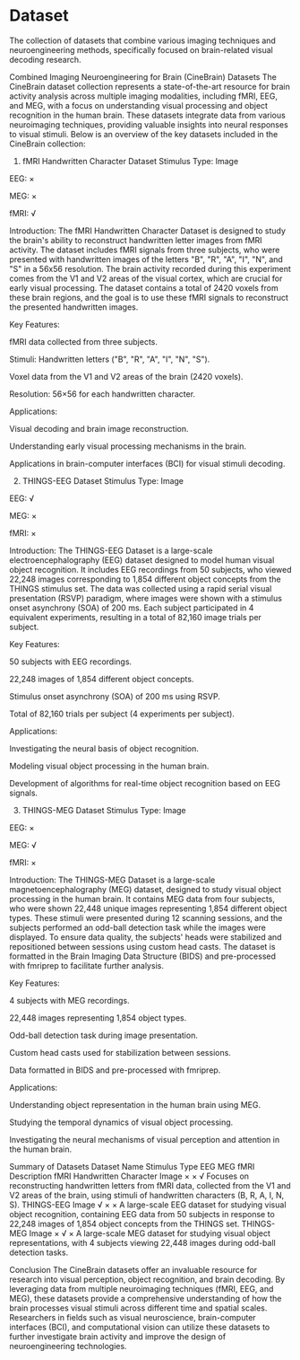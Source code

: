 # Dataset
The collection of datasets that combine various imaging techniques and neuroengineering methods, specifically focused on brain-related visual decoding research.


Combined Imaging Neuroengineering for Brain (CineBrain) Datasets
The CineBrain dataset collection represents a state-of-the-art resource for brain activity analysis across multiple imaging modalities, including fMRI, EEG, and MEG, with a focus on understanding visual processing and object recognition in the human brain. These datasets integrate data from various neuroimaging techniques, providing valuable insights into neural responses to visual stimuli. Below is an overview of the key datasets included in the CineBrain collection:

1. fMRI Handwritten Character Dataset
Stimulus Type: Image

EEG: ×

MEG: ×

fMRI: √

Introduction:
The fMRI Handwritten Character Dataset is designed to study the brain's ability to reconstruct handwritten letter images from fMRI activity. The dataset includes fMRI signals from three subjects, who were presented with handwritten images of the letters "B", "R", "A", "I", "N", and "S" in a 56x56 resolution. The brain activity recorded during this experiment comes from the V1 and V2 areas of the visual cortex, which are crucial for early visual processing. The dataset contains a total of 2420 voxels from these brain regions, and the goal is to use these fMRI signals to reconstruct the presented handwritten images.

Key Features:

fMRI data collected from three subjects.

Stimuli: Handwritten letters ("B", "R", "A", "I", "N", "S").

Voxel data from the V1 and V2 areas of the brain (2420 voxels).

Resolution: 56×56 for each handwritten character.

Applications:

Visual decoding and brain image reconstruction.

Understanding early visual processing mechanisms in the brain.

Applications in brain-computer interfaces (BCI) for visual stimuli decoding.

2. THINGS-EEG Dataset
Stimulus Type: Image

EEG: √

MEG: ×

fMRI: ×

Introduction:
The THINGS-EEG Dataset is a large-scale electroencephalography (EEG) dataset designed to model human visual object recognition. It includes EEG recordings from 50 subjects, who viewed 22,248 images corresponding to 1,854 different object concepts from the THINGS stimulus set. The data was collected using a rapid serial visual presentation (RSVP) paradigm, where images were shown with a stimulus onset asynchrony (SOA) of 200 ms. Each subject participated in 4 equivalent experiments, resulting in a total of 82,160 image trials per subject.

Key Features:

50 subjects with EEG recordings.

22,248 images of 1,854 different object concepts.

Stimulus onset asynchrony (SOA) of 200 ms using RSVP.

Total of 82,160 trials per subject (4 experiments per subject).

Applications:

Investigating the neural basis of object recognition.

Modeling visual object processing in the human brain.

Development of algorithms for real-time object recognition based on EEG signals.

3. THINGS-MEG Dataset
Stimulus Type: Image

EEG: ×

MEG: √

fMRI: ×

Introduction:
The THINGS-MEG Dataset is a large-scale magnetoencephalography (MEG) dataset, designed to study visual object processing in the human brain. It contains MEG data from four subjects, who were shown 22,448 unique images representing 1,854 different object types. These stimuli were presented during 12 scanning sessions, and the subjects performed an odd-ball detection task while the images were displayed. To ensure data quality, the subjects' heads were stabilized and repositioned between sessions using custom head casts. The dataset is formatted in the Brain Imaging Data Structure (BIDS) and pre-processed with fmriprep to facilitate further analysis.

Key Features:

4 subjects with MEG recordings.

22,448 images representing 1,854 object types.

Odd-ball detection task during image presentation.

Custom head casts used for stabilization between sessions.

Data formatted in BIDS and pre-processed with fmriprep.

Applications:

Understanding object representation in the human brain using MEG.

Studying the temporal dynamics of visual object processing.

Investigating the neural mechanisms of visual perception and attention in the human brain.

Summary of Datasets
Dataset Name	Stimulus Type	EEG	MEG	fMRI	Description
fMRI Handwritten Character	Image	×	×	√	Focuses on reconstructing handwritten letters from fMRI data, collected from the V1 and V2 areas of the brain, using stimuli of handwritten characters (B, R, A, I, N, S).
THINGS-EEG	Image	√	×	×	A large-scale EEG dataset for studying visual object recognition, containing EEG data from 50 subjects in response to 22,248 images of 1,854 object concepts from the THINGS set.
THINGS-MEG	Image	×	√	×	A large-scale MEG dataset for studying visual object representations, with 4 subjects viewing 22,448 images during odd-ball detection tasks.

Conclusion
The CineBrain datasets offer an invaluable resource for research into visual perception, object recognition, and brain decoding. By leveraging data from multiple neuroimaging techniques (fMRI, EEG, and MEG), these datasets provide a comprehensive understanding of how the brain processes visual stimuli across different time and spatial scales. Researchers in fields such as visual neuroscience, brain-computer interfaces (BCI), and computational vision can utilize these datasets to further investigate brain activity and improve the design of neuroengineering technologies.


